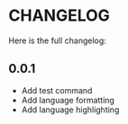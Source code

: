 # CHANGELOG

Here is the full changelog:

## 0.0.1

+ Add test command
+ Add language formatting
+ Add language highlighting
